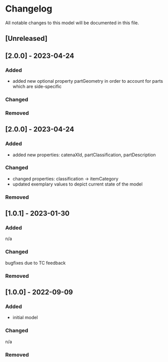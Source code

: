 # Changelog
All notable changes to this model will be documented in this file.

## [Unreleased]

## [2.0.0] - 2023-04-24
### Added
- added new optional property partGeometry in order to account for parts which are side-specific
### Changed

### Removed

## [2.0.0] - 2023-04-24
### Added
- added new properties: catenaXId, partClassification, partDescription
### Changed
- changed properties: classification -> itemCategory
- updated exemplary values to depict current state of the model

### Removed

## [1.0.1] - 2023-01-30
### Added
n/a

### Changed
bugfixes due to TC feedback

### Removed

## [1.0.0] - 2022-09-09
### Added
- initial model

### Changed
n/a

### Removed

